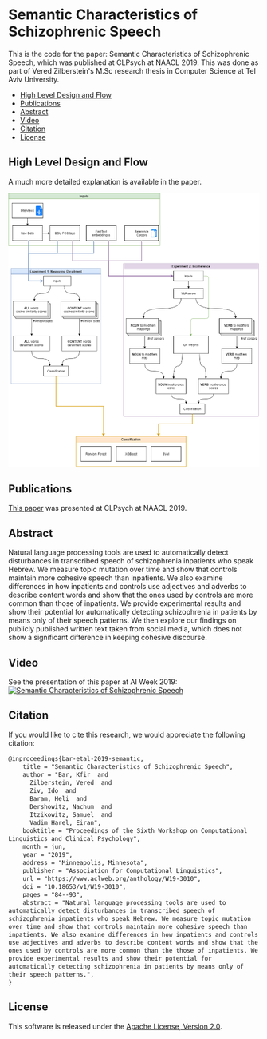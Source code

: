# Semantic Characteristics of Schizophrenic Speech
This is the code for the paper: Semantic Characteristics of Schizophrenic Speech, which was published at CLPsych at NAACL 2019.
This was done as part of Vered Zilberstein's M.Sc research thesis in Computer Science at Tel Aviv University.


  * [High Level Design and Flow](#high-level-design-and-flow)
  * [Publications](#publications)
  * [Abstract](#Abstract)
  * [Video](#Video)
  * [Citation](#citation)
  * [License](#license)


## High Level Design and Flow

A much more detailed explanation is available in the paper.

![Semantic Characteristics of Schizophrenic Speech Design](https://github.com/Verose/NLP_CLPSYCH/blob/master/Semantic%20Characteristics%20of%20Schizophrenic%20Speech%20Design.png)


## Publications

[This paper](https://www.aclweb.org/anthology/W19-3010.pdf) was presented at CLPsych at NAACL 2019.

## Abstract

Natural language processing tools are used to automatically detect disturbances in transcribed speech of
schizophrenia inpatients who speak Hebrew. We measure topic mutation over time and show that controls
maintain more cohesive speech than inpatients. We also examine differences in how inpatients and controls
use adjectives and adverbs to describe content words and show that the ones used by controls are more
common than those of inpatients. We provide experimental results and show their potential for automatically
detecting schizophrenia in patients by means only of their speech patterns. We then explore our findings
on publicly published written text taken from social media, which does not show a significant difference in
keeping cohesive discourse.

## Video

See the presentation of this paper at AI Week 2019:  
[![Semantic Characteristics of Schizophrenic Speech](https://img.youtube.com/vi/vVbP8wM1KxA/1.jpg)](https://www.youtube.com/watch?v=vVbP8wM1KxA)

## Citation

If you would like to cite this research, we would appreciate the following citation:

```console
@inproceedings{bar-etal-2019-semantic,
    title = "Semantic Characteristics of Schizophrenic Speech",
    author = "Bar, Kfir  and
      Zilberstein, Vered  and
      Ziv, Ido  and
      Baram, Heli  and
      Dershowitz, Nachum  and
      Itzikowitz, Samuel  and
      Vadim Harel, Eiran",
    booktitle = "Proceedings of the Sixth Workshop on Computational Linguistics and Clinical Psychology",
    month = jun,
    year = "2019",
    address = "Minneapolis, Minnesota",
    publisher = "Association for Computational Linguistics",
    url = "https://www.aclweb.org/anthology/W19-3010",
    doi = "10.18653/v1/W19-3010",
    pages = "84--93",
    abstract = "Natural language processing tools are used to automatically detect disturbances in transcribed speech of schizophrenia inpatients who speak Hebrew. We measure topic mutation over time and show that controls maintain more cohesive speech than inpatients. We also examine differences in how inpatients and controls use adjectives and adverbs to describe content words and show that the ones used by controls are more common than the those of inpatients. We provide experimental results and show their potential for automatically detecting schizophrenia in patients by means only of their speech patterns.",
}
```

## License

This software is released under the [Apache License, Version 2.0](https://github.com/Verose/NLP_CLPSYCH/blob/master/LICENSE).
